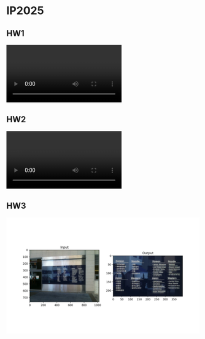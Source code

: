 # IP2025

## HW1

![Video 1](https://raw.githubusercontent.com/suica30/IP2025/refs/heads/main/assets/hw1.mp4)


## HW2

![Video 2](https://raw.githubusercontent.com/suica30/IP2025/refs/heads/main/assets/hw2.mp4)


## HW3

![과제 3](./assets/hw3.png)